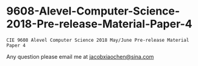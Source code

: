 # 9608-Alevel-Computer-Science-2018-Pre-release-Material-Paper-4
    CIE 9608 Alevel Computer Science 2018 May/June Pre-release Material Paper 4
 
 
 Any question please email me at jacobxiaochen@sina.com

